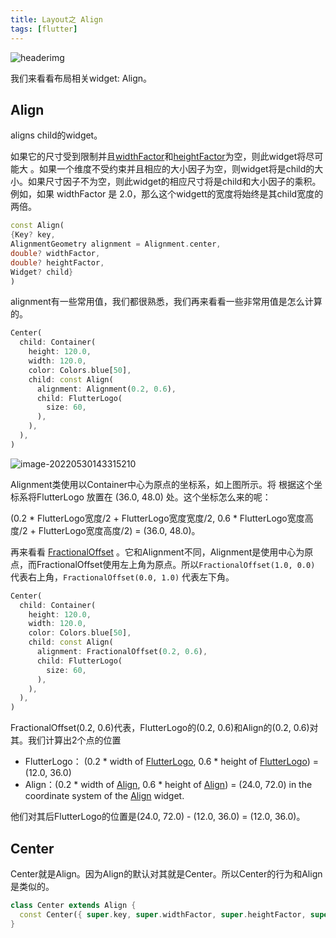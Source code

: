```yaml
---
title: Layout之 Align
tags: [flutter]
---
```

![headerimg](./Header.png)

我们来看看布局相关widget: Align。

<!--truncate-->

## Align

aligns child的widget。

如果它的尺寸受到限制并且[widthFactor](https://api.flutter.dev/flutter/widgets/Align/widthFactor.html)和[heightFactor](https://api.flutter.dev/flutter/widgets/Align/heightFactor.html)为空，则此widget将尽可能大 。如果一个维度不受约束并且相应的大小因子为空，则widget将是child的大小。如果尺寸因子不为空，则此widget的相应尺寸将是child和大小因子的乘积。例如，如果 widthFactor 是 2.0，那么这个widgett的宽度将始终是其child宽度的两倍。

```dart
const Align(
{Key? key,
AlignmentGeometry alignment = Alignment.center,
double? widthFactor,
double? heightFactor,
Widget? child}
)
```

alignment有一些常用值，我们都很熟悉，我们再来看看一些非常用值是怎么计算的。

```dart
Center(
  child: Container(
    height: 120.0,
    width: 120.0,
    color: Colors.blue[50],
    child: const Align(
      alignment: Alignment(0.2, 0.6),
      child: FlutterLogo(
        size: 60,
      ),
    ),
  ),
)
```

![image-20220530143315210](https://tva1.sinaimg.cn/large/e6c9d24egy1h2qf4irkdaj20cw0cmglk.jpg)

Alignment类使用以Container中心为原点的坐标系，如上图所示。将 根据这个坐标系将FlutterLogo 放置在 (36.0, 48.0) 处。这个坐标怎么来的呢：

(0.2 * FlutterLogo宽度/2 + FlutterLogo宽度宽度/2, 0.6 * FlutterLogo宽度高度/2 + FlutterLogo宽度高度/2) = (36.0, 48.0)。

再来看看 [FractionalOffset](https://api.flutter.dev/flutter/painting/FractionalOffset-class.html) 。它和Alignment不同，Alignment是使用中心为原点，而FractionalOffset使用左上角为原点。所以`FractionalOffset(1.0, 0.0)` 代表右上角，`FractionalOffset(0.0, 1.0)` 代表左下角。

```dart
Center(
  child: Container(
    height: 120.0,
    width: 120.0,
    color: Colors.blue[50],
    child: const Align(
      alignment: FractionalOffset(0.2, 0.6),
      child: FlutterLogo(
        size: 60,
      ),
    ),
  ),
)
```

FractionalOffset(0.2, 0.6)代表，FlutterLogo的(0.2, 0.6)和Align的(0.2, 0.6)对其。我们计算出2个点的位置

- FlutterLogo：  (0.2 * width of [FlutterLogo](https://api.flutter.dev/flutter/material/FlutterLogo-class.html), 0.6 * height of [FlutterLogo](https://api.flutter.dev/flutter/material/FlutterLogo-class.html)) = (12.0, 36.0) 
- Align：(0.2 * width of [Align](https://api.flutter.dev/flutter/widgets/Align-class.html), 0.6 * height of [Align](https://api.flutter.dev/flutter/widgets/Align-class.html)) = (24.0, 72.0) in the coordinate system of the [Align](https://api.flutter.dev/flutter/widgets/Align-class.html) widget.

他们对其后FlutterLogo的位置是(24.0, 72.0) - (12.0, 36.0) = (12.0, 36.0)。

## Center

Center就是Align。因为Align的默认对其就是Center。所以Center的行为和Align是类似的。

```dart
class Center extends Align {
  const Center({ super.key, super.widthFactor, super.heightFactor, super.child });
}
```

